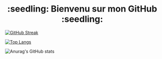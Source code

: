 <h1 align="center">:seedling: Bienvenu sur mon GitHub :seedling:</h1>

[![GitHub Streak](https://streak-stats.demolab.com?user=AlineMASSON&theme=highcontrast&hide_border=true&locale=fr&date_format=j%20M%5B%20Y%5D&background=615C73&stroke=D2C9EC&ring=D2C9EC&fire=D2C9EC&currStreakNum=D2C9EC&sideNums=D2C9EC&currStreakLabel=D2C9EC&sideLabels=D2C9EC&dates=D2C9EC)](https://git.io/streak-stats)

[![Top Langs](https://github-readme-stats.vercel.app/api/top-langs/?username=AlineMASSON&bg_color=615C73&title_color=D2C9EC&text_color=D2C9EC&icon_color=D2C9EC&hide_border=true)](https://github.com/AlineMASSON/github-readme-stats)

![Anurag's GitHub stats](https://github-readme-stats.vercel.app/api?username=AlineMASSON&show_icons=true&bg_color=615C73&title_color=D2C9EC&text_color=D2C9EC&icon_color=D2C9EC&hide_border=true)

